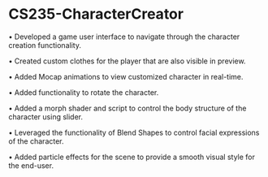 # CS235-CharacterCreator

• Developed a game user interface to navigate through the character creation functionality.

• Created custom clothes for the player that are also visible in preview.

• Added Mocap animations to view customized character in real-time.

• Added functionality to rotate the character.

• Added a morph shader and script to control the body structure of the character using slider.

• Leveraged the functionality of Blend Shapes to control facial expressions of the character.

• Added particle effects for the scene to provide a smooth visual style for the end-user.
